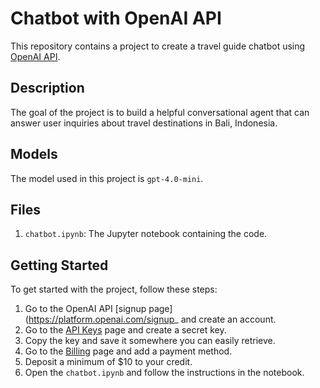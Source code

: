 # Chatbot with OpenAI API

This repository contains a project to create a travel guide chatbot using [OpenAI API](https://platform.openai.com/docs/overview).

## Description
The goal of the project is to build a helpful conversational agent that can answer user inquiries about travel destinations in Bali, Indonesia.

## Models
The model used in this project is `gpt-4.0-mini`.

## Files
1. `chatbot.ipynb`: The Jupyter notebook containing the code.

## Getting Started
To get started with the project, follow these steps:

1. Go to the OpenAI API [signup page](https://platform.openai.com/signup_ and create an account. 
3. Go to the [API Keys](https://platform.openai.com/api-keys) page and create a secret key.
4. Copy the key and save it somewhere you can easily retrieve.
5. Go to the [Billing](https://platform.openai.com/settings/organization/billing/payment-methods) page and add a payment method.
6. Deposit a minimum of $10 to your credit.
7. Open the `chatbot.ipynb` and follow the instructions in the notebook.
